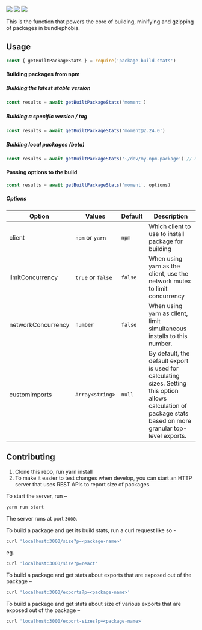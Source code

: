   <img src="https://img.shields.io/npm/v/package-build-stats.svg" /> <img src="https://img.shields.io/npm/l/package-build-stats.svg" /> <img src="https://img.shields.io/github/workflow/status/pastelsky/package-build-stats/CI/master"/>
  
This is the function that powers the core of building, minifying and gzipping of packages in bundlephobia.

## Usage

```js
const { getBuiltPackageStats } = require('package-build-stats')
```

#### Building packages from npm

##### Building the latest stable version

```js
const results = await getBuiltPackageStats('moment')
```

##### Building a specific version / tag

```js
const results = await getBuiltPackageStats('moment@2.24.0')
```

##### Building local packages (beta)

```js
const results = await getBuiltPackageStats('~/dev/my-npm-package') // must have a package.json
```

#### Passing options to the build

```js
const results = await getBuiltPackageStats('moment', options)
```

##### Options

| Option             | Values            | Default | Description                                                                                                                                                     |
| ------------------ | ----------------- | ------- | --------------------------------------------------------------------------------------------------------------------------------------------------------------- |
| client             | `npm` or `yarn`   | `npm`   | Which client to use to install package for building                                                                                                             |
| limitConcurrency   | `true` or `false` | `false` | When using `yarn` as the client, use the network mutex to limit concurrency                                                                                     |
| networkConcurrency | `number`          | `false` | When using `yarn` as client, limit simultaneous installs to this number.                                                                                        |
| customImports      | `Array<string>`   | `null`  | By default, the default export is used for calculating sizes. Setting this option allows calculation of package stats based on more granular top-level exports. |

## Contributing

1. Clone this repo, run yarn install
2. To make it easier to test changes when develop, you can start an HTTP server
   that uses REST APIs to report size of packages.

To start the server, run –

```bash
yarn run start
```

The server runs at port `3000`.

To build a package and get its build stats, run a curl request like so -

```bash
curl 'localhost:3000/size?p=<package-name>'
```

eg.

```bash
curl 'localhost:3000/size?p=react'
```

To build a package and get stats about exports that are exposed out of the package –

```bash
curl 'localhost:3000/exports?p=<package-name>'
```

To build a package and get stats about size of various exports that are exposed out of the package –

```bash
curl 'localhost:3000/export-sizes?p=<package-name>'
```
